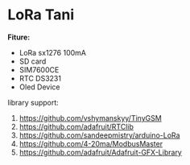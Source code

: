 # <h1> LoRa Tani</h1>
<b>Fiture:</b>
* LoRa sx1276 100mA
* SD card
* SIM7600CE
* RTC DS3231
* Oled Device

</b>library support: </b>
1. https://github.com/vshymanskyy/TinyGSM
2. https://github.com/adafruit/RTClib
3. https://github.com/sandeepmistry/arduino-LoRa
4. https://github.com/4-20ma/ModbusMaster
5. https://github.com/adafruit/Adafruit-GFX-Library


